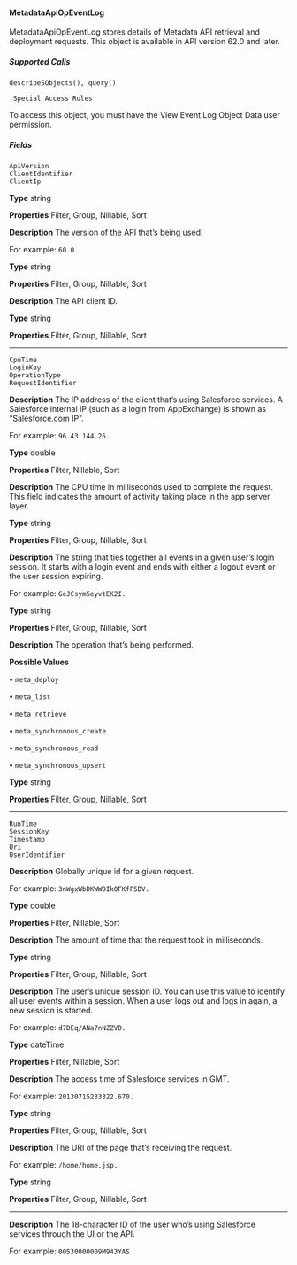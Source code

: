 #### MetadataApiOpEventLog

MetadataApiOpEventLog stores details of Metadata API retrieval and deployment requests. This object is available in API version 62.0
and later.

##### Supported Calls
```
describeSObjects(), query()

 Special Access Rules

```
To access this object, you must have the View Event Log Object Data user permission.

##### Fields

```
ApiVersion
ClientIdentifier
ClientIp

```

**Type**
string

**Properties**
Filter, Group, Nillable, Sort

**Description**
The version of the API that’s being used.

For example: `60.0.`

**Type**
string

**Properties**
Filter, Group, Nillable, Sort

**Description**
The API client ID.

**Type**
string

**Properties**
Filter, Group, Nillable, Sort


-----

```
CpuTime
LoginKey
OperationType
RequestIdentifier

```

**Description**
The IP address of the client that’s using Salesforce services. A Salesforce internal IP (such as
a login from AppExchange) is shown as “Salesforce.com IP”.

For example: `96.43.144.26.`

**Type**
double

**Properties**
Filter, Nillable, Sort

**Description**
The CPU time in milliseconds used to complete the request. This field indicates the amount
of activity taking place in the app server layer.

**Type**
string

**Properties**
Filter, Group, Nillable, Sort

**Description**
The string that ties together all events in a given user’s login session. It starts with a login
event and ends with either a logout event or the user session expiring.

For example: `GeJCsym5eyvtEK2I.`

**Type**
string

**Properties**
Filter, Group, Nillable, Sort

**Description**
The operation that’s being performed.

**Possible Values**

**•** `meta_deploy`

**•** `meta_list`

**•** `meta_retrieve`

**•** `meta_synchronous_create`

**•** `meta_synchronous_read`

**•** `meta_synchronous_upsert`

**Type**
string

**Properties**
Filter, Group, Nillable, Sort


-----

```
RunTime
SessionKey
Timestamp
Uri
UserIdentifier

```

**Description**
Globally unique id for a given request.

For example: `3nWgxWbDKWWDIk0FKfF5DV.`

**Type**
double

**Properties**
Filter, Nillable, Sort

**Description**
The amount of time that the request took in milliseconds.

**Type**
string

**Properties**
Filter, Group, Nillable, Sort

**Description**
The user’s unique session ID. You can use this value to identify all user events within a session.
When a user logs out and logs in again, a new session is started.

For example: `d7DEq/ANa7nNZZVD.`

**Type**
dateTime

**Properties**
Filter, Nillable, Sort

**Description**
The access time of Salesforce services in GMT.

For example: `20130715233322.670.`

**Type**
string

**Properties**
Filter, Group, Nillable, Sort

**Description**
The URI of the page that’s receiving the request.

For example: `/home/home.jsp.`

**Type**
string

**Properties**
Filter, Group, Nillable, Sort


-----

**Description**
The 18-character ID of the user who’s using Salesforce services through the UI or the API.

For example: `00530000009M943YAS`
